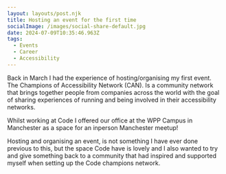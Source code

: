 ```yaml
---
layout: layouts/post.njk
title: Hosting an event for the first time
socialImage: /images/social-share-default.jpg
date: 2024-07-09T10:35:46.963Z
tags:
  - Events
  - Career
  - Accessibility
---
```

Back in March I had the experience of hosting/organising my first event. The Champions of Accessibility Network (CAN). Is a community network that brings together people from companies across the world with the goal of sharing experiences of running and being involved in their accessibility networks.

Whilst working at Code I offered our office at the WPP Campus in Manchester as a space for an inperson Manchester meetup!

Hosting and organising an event, is not something I have ever done previous to this, but the space Code have is lovely and I also wanted to try and give something back to a community that had inspired and supported myself when setting up the Code champions network.
